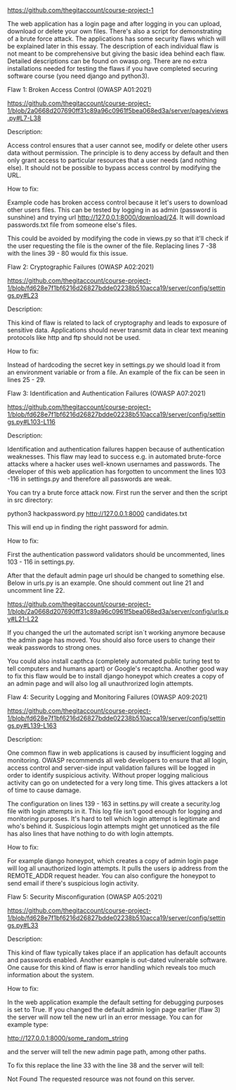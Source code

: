 https://github.com/thegitaccount/course-project-1

The web application has a login page and after logging in you can upload, download or delete your own files. There's also a script for demonstrating of a brute force attack. The applications has some security flaws which will be explained later in this essay. The description of each individual flaw is not meant to be comprehensive but giving the basic idea behind each flaw. Detailed descriptions can be found on owasp.org. There are no extra installations needed for testing the flaws if you have completed securing software course (you need django and python3).



Flaw 1: Broken Access Control (OWASP A01:2021)

https://github.com/thegitaccount/course-project-1/blob/2a0668d207690ff31c89a96c0961f5bea068ed3a/server/pages/views.py#L7-L38

Description:

Access control ensures that a user cannot see, modify or delete other users data without permission. The principle is to deny access by default and then only grant access to particular resources that a user needs (and nothing else). It should not be possible to bypass access control by modifying the URL.

How to fix:

Example code has broken access control because it let's users to download other users files. This can be tested by logging in as admin (password is sunshine) and trying url http://127.0.0.1:8000/download/24. It will download passwords.txt file from someone else's files.

This could be avoided by modifying the code in views.py so that it'll check if the user requesting the file is the owner of the file. Replacing lines 7 -38 with the lines 39 - 80 would fix this issue.



Flaw 2: Cryptographic Failures (OWASP A02:2021)

https://github.com/thegitaccount/course-project-1/blob/fd628e7f1bf6216d26827bdde02238b510acca19/server/config/settings.py#L23

Description:

This kind of flaw is related to lack of cryptography and leads to exposure of sensitive data. Applications should never transmit data in clear text meaning protocols like http and ftp should not be used. 

How to fix:

Instead of hardcoding the secret key in settings.py we should load it from an environment variable or from a file. An example of the fix can be seen in lines 25 - 29.



Flaw 3: Identification and Authentication Failures (OWASP A07:2021)

https://github.com/thegitaccount/course-project-1/blob/fd628e7f1bf6216d26827bdde02238b510acca19/server/config/settings.py#L103-L116

Description:

Identification and authentication failures happen because of authentication weaknesses. This flaw may lead to success e.g. in automated brute-force attacks where a hacker uses well-known usernames and passwords. The developer of this web application has forgotten to uncomment the lines 103 -116 in settings.py and therefore all passwords are weak.

You can try a brute force attack now. First run the server and then the script in src directory:

python3 hackpassword.py http://127.0.0.1:8000 candidates.txt 

This will end up in finding the right password for admin.

How to fix:

First the authentication password validators should be uncommented, lines 103 - 116 in settings.py. 

After that the default admin page url should be changed to something else. Below in urls.py is an example. One should comment out line 21 and uncomment line 22.

https://github.com/thegitaccount/course-project-1/blob/2a0668d207690ff31c89a96c0961f5bea068ed3a/server/config/urls.py#L21-L22

If you changed the url the automated script isn´t working anymore because the admin page has moved. You should also force users to change their weak passwords to strong ones.

You could also install capthca (completely automated public turing test to tell computers and humans apart) or Google's recaptcha. Another good way to fix this flaw would be to install django honeypot which creates a copy of an admin page and will also log all unauthrorized login attempts. 



Flaw 4: Security Logging and Monitoring Failures (OWASP A09:2021)

https://github.com/thegitaccount/course-project-1/blob/fd628e7f1bf6216d26827bdde02238b510acca19/server/config/settings.py#L139-L163

Description:

One common flaw in web applications is caused by insufficient logging and monitoring. OWASP recommends all web developers to ensure that all login, access control and server-side input validation failures will be logged in order to identify suspicious activity. Without proper logging malicious activity can go on undetected for a very long time. This gives attackers a lot of time to cause damage.

The configuration on lines 139 - 163 in settins.py will create a security.log file with login attempts in it. This log file isn't good enough for logging and monitoring purposes. It's hard to tell which login attempt is legitimate and who's behind it. Suspicious login attempts might get unnoticed as the file has also lines that have nothing to do with login attempts.

How to fix:

For example django honeypot, which creates a copy of admin login page will log all unauthorized login attempts. It pulls the users ip address from the REMOTE_ADDR request header. You can also configure the honeypot to send email if there's suspicious login activity. 



Flaw 5: Security Misconfiguration (OWASP A05:2021)

https://github.com/thegitaccount/course-project-1/blob/fd628e7f1bf6216d26827bdde02238b510acca19/server/config/settings.py#L33

Description:

This kind of flaw typically takes place if an application has default accounts and passwords enabled. Another example is out-dated vulnerable software. One cause for this kind of flaw is error handling which reveals too much information about the system.

How to fix:

In the web application example the default setting for debugging purposes is set to True. If you changed the default admin login page earlier (flaw 3) the server will now tell the new url in an error message. You can for example type:

http://127.0.0.1:8000/some_random_string

and the server will tell the new admin page path, among other paths.

To fix this replace the line 33 with the line 38 and the server will tell:

Not Found
The requested resource was not found on this server.
